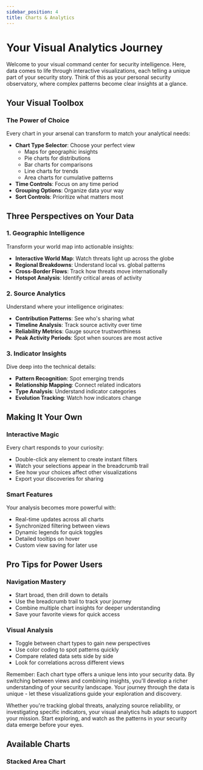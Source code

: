 ```yaml
---
sidebar_position: 4
title: Charts & Analytics
---
```


# Your Visual Analytics Journey

Welcome to your visual command center for security intelligence. Here, data comes to life through interactive visualizations, each telling a unique part of your security story. Think of this as your personal security observatory, where complex patterns become clear insights at a glance.

## Your Visual Toolbox

### The Power of Choice
Every chart in your arsenal can transform to match your analytical needs:
- **Chart Type Selector**: Choose your perfect view
  - Maps for geographic insights
  - Pie charts for distributions
  - Bar charts for comparisons
  - Line charts for trends
  - Area charts for cumulative patterns
- **Time Controls**: Focus on any time period
- **Grouping Options**: Organize data your way
- **Sort Controls**: Prioritize what matters most

## Three Perspectives on Your Data

### 1. Geographic Intelligence
Transform your world map into actionable insights:
- **Interactive World Map**: Watch threats light up across the globe
- **Regional Breakdowns**: Understand local vs. global patterns
- **Cross-Border Flows**: Track how threats move internationally
- **Hotspot Analysis**: Identify critical areas of activity

### 2. Source Analytics
Understand where your intelligence originates:
- **Contribution Patterns**: See who's sharing what
- **Timeline Analysis**: Track source activity over time
- **Reliability Metrics**: Gauge source trustworthiness
- **Peak Activity Periods**: Spot when sources are most active

### 3. Indicator Insights
Dive deep into the technical details:
- **Pattern Recognition**: Spot emerging trends
- **Relationship Mapping**: Connect related indicators
- **Type Analysis**: Understand indicator categories
- **Evolution Tracking**: Watch how indicators change

## Making It Your Own

### Interactive Magic
Every chart responds to your curiosity:
- Double-click any element to create instant filters
- Watch your selections appear in the breadcrumb trail
- See how your choices affect other visualizations
- Export your discoveries for sharing

### Smart Features
Your analysis becomes more powerful with:
- Real-time updates across all charts
- Synchronized filtering between views
- Dynamic legends for quick toggles
- Detailed tooltips on hover
- Custom view saving for later use

## Pro Tips for Power Users

### Navigation Mastery
- Start broad, then drill down to details
- Use the breadcrumb trail to track your journey
- Combine multiple chart insights for deeper understanding
- Save your favorite views for quick access

### Visual Analysis
- Toggle between chart types to gain new perspectives
- Use color coding to spot patterns quickly
- Compare related data sets side by side
- Look for correlations across different views

Remember: Each chart type offers a unique lens into your security data. By switching between views and combining insights, you'll develop a richer understanding of your security landscape. Your journey through the data is unique - let these visualizations guide your exploration and discovery.

Whether you're tracking global threats, analyzing source reliability, or investigating specific indicators, your visual analytics hub adapts to support your mission. Start exploring, and watch as the patterns in your security data emerge before your eyes.

## Available Charts

### Stacked Area Chart 